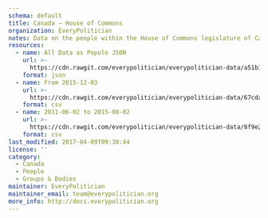 ```yaml
---
schema: default
title: Canada — House of Commons
organization: EveryPolitician
notes: Data on the people within the House of Commons legislature of Canada.
resources:
  - name: All Data as Popolo JSON
    url: >-
      https://cdn.rawgit.com/everypolitician/everypolitician-data/a51b182ec5285b31a259c6a2ea4afc57bec86030/data/Canada/Commons/ep-popolo-v1.0.json
    format: json
  - name: From 2015-12-03
    url: >-
      https://cdn.rawgit.com/everypolitician/everypolitician-data/67cdab1b6c03314c45b5fe1323e2a2044113c4bd/data/Canada/Commons/term-42.csv
    format: csv
  - name: 2011-06-02 to 2015-08-02
    url: >-
      https://cdn.rawgit.com/everypolitician/everypolitician-data/8f9e28489715fd0c06d54431c13486b2270cd138/data/Canada/Commons/term-41.csv
    format: csv
last_modified: 2017-04-09T09:38:44
license: ''
category:
  - Canada
  - People
  - Groups & Bodies
maintainer: EveryPolitician
maintainer_email: team@everypolitician.org
more_info: http://docs.everypolitician.org
---
```

